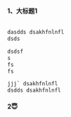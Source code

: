 #### 1、大标题1

```sql

dasdds dsakhfnlnfl
dsds

dsdsf
s
fs
fs

jjj` dsakhfnlnfl
dsdds dsakhfnlnfl
```






#### 2😇
